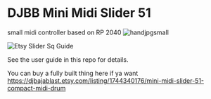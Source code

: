 # DJBB Mini Midi Slider 51
small midi controller based on RP 2040
![handjpgsmall](https://github.com/user-attachments/assets/53864c1d-ebb3-4f15-b18e-ed0a4853a65e)


![Etsy Slider Sq Guide](https://github.com/user-attachments/assets/5ed2ca7c-c7c2-41a4-90a7-3e379035c77b)


See the user guide in this repo for details.

You can buy a fully built thing here if ya want
https://djbajablast.etsy.com/listing/1744340176/mini-midi-slider-51-compact-midi-drum
